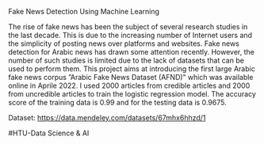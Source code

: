 Fake News Detection Using Machine Learning


The rise of fake news has been the subject of several research studies in the last decade. This is due to the increasing number of Internet users and the simplicity of posting news over platforms and websites. Fake news detection for Arabic news has drawn some attention recently. However, the number of such studies is limited due to the lack of datasets that can be used to perform them. This project aims at introducing the first large Arabic fake news corpus ”Arabic Fake News Dataset (AFND)” which was available online in Aprile 2022. I used 2000 articles from credible articles and 2000 from uncredible articles to train the logistic regression model.
The accuracy score of the training data is 0.99 and for the testing data is 0.9675.


Dataset: https://data.mendeley.com/datasets/67mhx6hhzd/1 

#HTU-Data Science & AI
